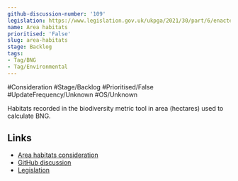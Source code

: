```yaml
---
github-discussion-number: '109'
legislation: https://www.legislation.gov.uk/ukpga/2021/30/part/6/enacted
name: Area habitats
prioritised: 'False'
slug: area-habitats
stage: Backlog
tags:
- Tag/BNG
- Tag/Environmental
---
```


#Consideration #Stage/Backlog #Prioritised/False #UpdateFrequency/Unknown #OS/Unknown

Habitats recorded in the biodiversity metric tool in area (hectares) used to calculate BNG.

## Links

* [Area habitats consideration](https://design.planning.data.gov.uk/planning-consideration/area-habitats)
* [GitHub discussion](https://github.com/digital-land/data-standards-backlog/discussions/109)
* [Legislation](https://www.legislation.gov.uk/ukpga/2021/30/part/6/enacted)